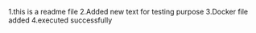 1.this is a readme file
2.Added new text for testing purpose
3.Docker file added
4.executed successfully
